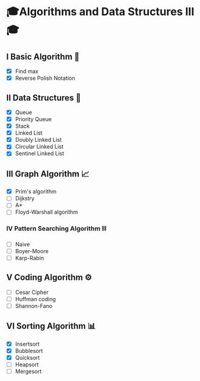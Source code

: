 # 🎓Algorithms and Data Structures III🎓


## I Basic Algorithm 📙
- [x] Find max
- [x] Reverse Polish Notation

## II Data Structures 🔨
- [x] Queue
- [x] Priority Queue
- [x] Stack
- [x] Linked List
- [x] Doubly Linked List
- [x] Circular Linked List
- [x] Sentinel Linked List

## III Graph Algorithm 📈
- [x] Prim's algorithm
- [ ] Dijkstry
- [ ] A*
- [ ] Floyd-Warshall algorithm

### IV Pattern Searching Algorithm ⛓
- [ ] Naive
- [ ] Boyer-Moore
- [ ] Karp-Rabin

## V Coding Algorithm ⚙️
- [ ] Cesar Cipher
- [ ] Huffman coding
- [ ] Shannon-Fano

## VI Sorting Algorithm 📊
- [x] Insertsort
- [x] Bubblesort
- [x] Quicksort
- [ ] Heapsort
- [ ] Mergesort
